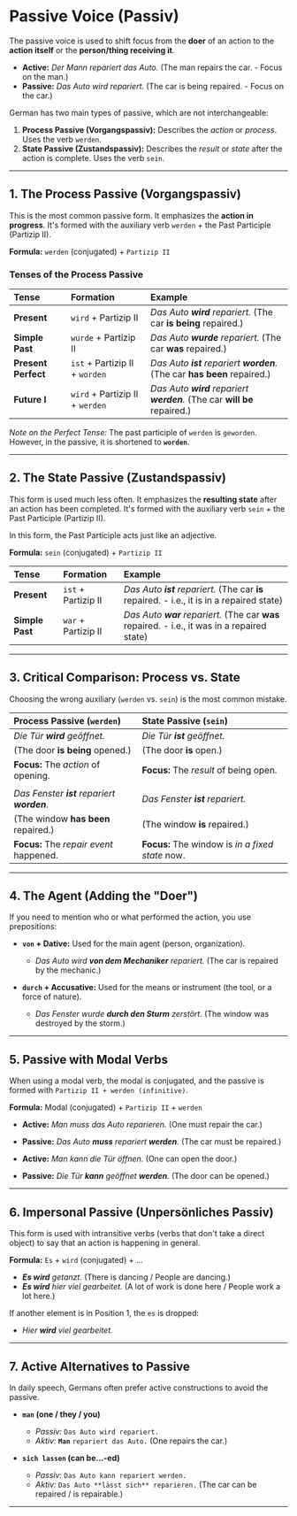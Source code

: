 # Passive Voice (Passiv)

The passive voice is used to shift focus from the **doer** of an action to the **action itself** or the **person/thing receiving it**.

* **Active:** *Der Mann repariert das Auto.* (The man repairs the car. - Focus on the man.)
* **Passive:** *Das Auto wird repariert.* (The car is being repaired. - Focus on the car.)

German has two main types of passive, which are not interchangeable:
1.  **Process Passive (Vorgangspassiv):** Describes the *action* or *process*. Uses the verb `werden`.
2.  **State Passive (Zustandspassiv):** Describes the *result* or *state* after the action is complete. Uses the verb `sein`.

---

## 1. The Process Passive (Vorgangspassiv)

This is the most common passive form. It emphasizes the **action in progress**. It's formed with the auxiliary verb `werden` + the Past Participle (Partizip II).

**Formula:** `werden` (conjugated) + `Partizip II`

### Tenses of the Process Passive

| Tense | Formation | Example |
|:---|:---|:---|
| **Present** | `wird` + Partizip II | *Das Auto **wird** repariert.* (The car **is being** repaired.) |
| **Simple Past**| `wurde` + Partizip II | *Das Auto **wurde** repariert.* (The car **was** repaired.) |
| **Present Perfect**| `ist` + Partizip II + `worden` | *Das Auto **ist** repariert **worden**.* (The car **has been** repaired.) |
| **Future I** | `wird` + Partizip II + `werden`| *Das Auto **wird** repariert **werden**.* (The car **will be** repaired.) |

*Note on the Perfect Tense:* The past participle of `werden` is `geworden`. However, in the passive, it is shortened to **`worden`**.

---

## 2. The State Passive (Zustandspassiv)

This form is used much less often. It emphasizes the **resulting state** after an action has been completed. It's formed with the auxiliary verb `sein` + the Past Participle (Partizip II).

In this form, the Past Participle acts just like an adjective.

**Formula:** `sein` (conjugated) + `Partizip II`

| Tense | Formation | Example |
|:---|:---|:---|
| **Present** | `ist` + Partizip II | *Das Auto **ist** repariert.* (The car **is** repaired. - i.e., it is in a repaired state) |
| **Simple Past**| `war` + Partizip II | *Das Auto **war** repariert.* (The car **was** repaired. - i.e., it was in a repaired state) |

---

## 3. Critical Comparison: Process vs. State

Choosing the wrong auxiliary (`werden` vs. `sein`) is the most common mistake.

| Process Passive (`werden`) | State Passive (`sein`) |
|:---|:---|
| *Die Tür **wird** geöffnet.* | *Die Tür **ist** geöffnet.* |
| (The door **is being** opened.) | (The door **is** open.) |
| **Focus:** The *action* of opening. | **Focus:** The *result* of being open. |
| | |
| *Das Fenster **ist** repariert **worden**.* | *Das Fenster **ist** repariert.* |
| (The window **has been** repaired.) | (The window **is** repaired.) |
| **Focus:** The *repair event* happened. | **Focus:** The window is *in a fixed state* now. |

---

## 4. The Agent (Adding the "Doer")

If you need to mention who or what performed the action, you use prepositions:

* **`von` + Dative:** Used for the main agent (person, organization).
    * *Das Auto wird **von dem Mechaniker** repariert.* (The car is repaired by the mechanic.)

* **`durch` + Accusative:** Used for the means or instrument (the tool, or a force of nature).
    * *Das Fenster wurde **durch den Sturm** zerstört.* (The window was destroyed by the storm.)

---

## 5. Passive with Modal Verbs

When using a modal verb, the modal is conjugated, and the passive is formed with `Partizip II + werden (infinitive)`.

**Formula:** Modal (conjugated) + `Partizip II` + `werden`

* **Active:** *Man muss das Auto reparieren.* (One must repair the car.)
* **Passive:** *Das Auto **muss** repariert **werden**.* (The car must be repaired.)

* **Active:** *Man kann die Tür öffnen.* (One can open the door.)
* **Passive:** *Die Tür **kann** geöffnet **werden**.* (The door can be opened.)

---

## 6. Impersonal Passive (Unpersönliches Passiv)

This form is used with intransitive verbs (verbs that don't take a direct object) to say that an action is happening in general.

**Formula:** `Es` + `wird` (conjugated) + ...

* ***Es wird** getanzt.* (There is dancing / People are dancing.)
* ***Es wird** hier viel gearbeitet.* (A lot of work is done here / People work a lot here.)

If another element is in Position 1, the `es` is dropped:
* *Hier **wird** viel gearbeitet.*

---

## 7. Active Alternatives to Passive

In daily speech, Germans often prefer active constructions to avoid the passive.

* **`man` (one / they / you)**
    * *Passiv:* `Das Auto wird repariert.`
    * *Aktiv:* **`Man`** `repariert das Auto.` (One repairs the car.)

* **`sich lassen` (can be...-ed)**
    * *Passiv:* `Das Auto kann repariert werden.`
    * *Aktiv:* `Das Auto **lässt sich** reparieren.` (The car can be repaired / is repairable.)

---